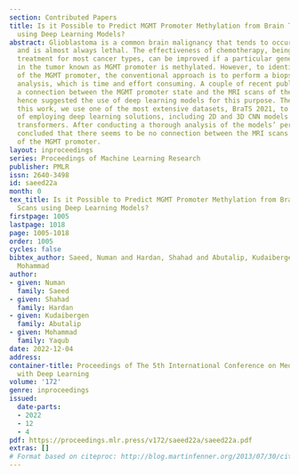 ```yaml
---
section: Contributed Papers
title: Is it Possible to Predict MGMT Promoter Methylation from Brain Tumor MRI Scans
  using Deep Learning Models?
abstract: Glioblastoma is a common brain malignancy that tends to occur in older adults
  and is almost always lethal. The effectiveness of chemotherapy, being the standard
  treatment for most cancer types, can be improved if a particular genetic sequence
  in the tumor known as MGMT promoter is methylated. However, to identify the state
  of the MGMT promoter, the conventional approach is to perform a biopsy for genetic
  analysis, which is time and effort consuming. A couple of recent publications proposed
  a connection between the MGMT promoter state and the MRI scans of the tumor and
  hence suggested the use of deep learning models for this purpose. Therefore, in
  this work, we use one of the most extensive datasets, BraTS 2021, to study the potency
  of employing deep learning solutions, including 2D and 3D CNN models and vision
  transformers. After conducting a thorough analysis of the models’ performance, we
  concluded that there seems to be no connection between the MRI scans and the state
  of the MGMT promoter.
layout: inproceedings
series: Proceedings of Machine Learning Research
publisher: PMLR
issn: 2640-3498
id: saeed22a
month: 0
tex_title: Is it Possible to Predict MGMT Promoter Methylation from Brain Tumor MRI
  Scans using Deep Learning Models?
firstpage: 1005
lastpage: 1018
page: 1005-1018
order: 1005
cycles: false
bibtex_author: Saeed, Numan and Hardan, Shahad and Abutalip, Kudaibergen and Yaqub,
  Mohammad
author:
- given: Numan
  family: Saeed
- given: Shahad
  family: Hardan
- given: Kudaibergen
  family: Abutalip
- given: Mohammad
  family: Yaqub
date: 2022-12-04
address:
container-title: Proceedings of The 5th International Conference on Medical Imaging
  with Deep Learning
volume: '172'
genre: inproceedings
issued:
  date-parts:
  - 2022
  - 12
  - 4
pdf: https://proceedings.mlr.press/v172/saeed22a/saeed22a.pdf
extras: []
# Format based on citeproc: http://blog.martinfenner.org/2013/07/30/citeproc-yaml-for-bibliographies/
---
```

